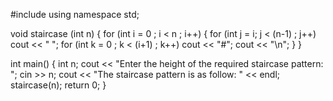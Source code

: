 #include <iostream>
using namespace std;

void staircase (int n)
{
    for (int i = 0 ; i < n ; i++)
    {
        for (int j = i; j < (n-1) ; j++)
            cout << " ";
        for (int k = 0 ; k < (i+1) ; k++)
            cout << "#";
        cout << "\n";
    }
}

int main()
{
    int n;
    cout << "Enter the height of the required staircase pattern: ";
    cin >> n;
    cout << "The staircase pattern is as follow: " << endl;
    staircase(n);
    return 0;
}
